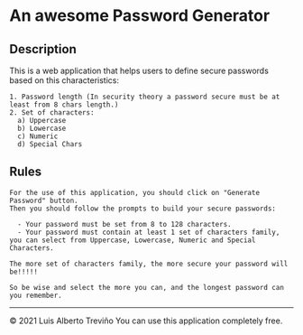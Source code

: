 # An awesome Password Generator

## Description

This is a web application that helps users to define secure passwords based on this characteristics:


```
1. Password length (In security theory a password secure must be at least from 8 chars length.)
2. Set of characters:
  a) Uppercase
  b) Lowercase
  c) Numeric
  d) Special Chars
```

## Rules

```
For the use of this application, you should click on "Generate Password" button.
Then you should follow the prompts to build your secure passwords:

  - Your password must be set from 8 to 128 characters.
  - Your password must contain at least 1 set of characters family, you can select from Uppercase, Lowercase, Numeric and Special Characters.

The more set of characters family, the more secure your password will be!!!!!

So be wise and select the more you can, and the longest password can you remember.
```


- - -
© 2021 Luis Alberto Treviño
You can use this application completely free.

